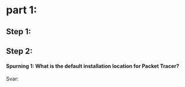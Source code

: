 # part 1:
## Step 1:  
## Step 2:  
#### Spurning 1: What is the default installation location for Packet Tracer?  
Svar:
